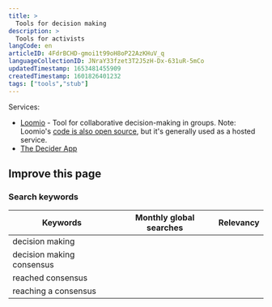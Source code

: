 ```yaml
---
title: >
  Tools for decision making
description: >
  Tools for activists
langCode: en
articleID: 4FdrBCHD-gmoi1t99oH8oP22AzKHuV_q
languageCollectionID: JNraY33fzet3T2J5zH-Dx-631uR-5mCo
updatedTimestamp: 1653481455909
createdTimestamp: 1601826401232
tags: ["tools","stub"]
---
```


Services:

-   [Loomio](https://www.loomio.org/) - Tool for collaborative decision-making in groups. Note: Loomio's [code is also open source](https://github.com/loomio/loomio), but it's generally used as a hosted service.
-   [The Decider App](https://thedecider.app/)

## Improve this page

### Search keywords

<div><table><thead><tr><th>Keywords</th><th>Monthly global searches</th><th>Relevancy</th></tr></thead><tbody><tr><td>decision making</td><td></td><td></td></tr><tr><td>decision making consensus</td><td></td><td></td></tr><tr><td>reached consensus</td><td></td><td></td></tr><tr><td>reaching a consensus</td><td></td><td></td></tr></tbody></table></div>